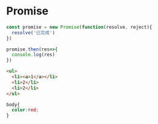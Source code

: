# Promise

```javascript
const promise = new Promise(function(resolve, reject){
  resolve('已完成')
})

promise.then(res=>{
  console.log(res)
})
```

```HTML 
<ul>
  <li><a>1</a></li>
  <li>2</li>
  <li>2</li>
</ul>
```

```CSS
body{
  color:red;
}
```
